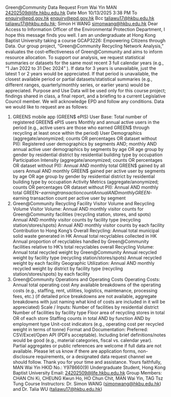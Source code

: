 Green@Community Data Request
From Wai Yin MAN <24202509@life.hkbu.edu.hk>
Date Mon 10/13/2025 3:38 PM
To enquiry@epd.gov.hk <enquiry@epd.gov.hk>
Bcc taliawu17@hkbu.edu.hk <taliawu17@hkbu.edu.hk>; Simon H WANG <simonwang@hkbu.edu.hk>
Dear Access to Information Oﬃcer of the Environmental Protection Department,
I hope this message finds you well.
I am an undergraduate at Hong Kong Baptist University taking a course GCAP3226: Empowering
Citizens through Data. Our group project, “Green@Community Recycling Network Analysis,”
evaluates the cost-eﬀectiveness of Green@Community and aims to inform resource allocation.
To support our analysis, we request statistical summaries or datasets for the same most recent 3 full
calendar years (e.g., “1 Jan 2022 to 31 Dec 2024” ). If data for 3 years is unavailable, just the latest 1
or 2 years would be appreciated. If that period is unavailable, the closest available period or partial
datasets/statistical summaries (e.g., diﬀerent ranges, quarterly/monthly series, or earlier years)
would be appreciated.
Purpose and Use
Data will be used only for this course project; findings shared in class, a final report, and a
briefing to a current Legislative Council member. We will acknowledge EPD and follow any
conditions.
Data we would like to request are as follows:
1. GREENS mobile app (GREEN$ ePIS)
User Base:
Total number of registered GREEN$ ePIS users
Monthly and annual active users in the period (e.g., active users are those who earned
GREEN$ through recycling at least once within the period)
User Demographics (aggregate/anonymized; counts OR percentages OR dataset without PII):
Registered user demographics by segments AND; monthly AND annual active user
demographics by segments
by age OR age group
by gender
by residential district
by residential building type
by occupation
Participation Intensity (aggregate/anonymized; counts OR percentages OR dataset without PII):
Annual AND monthly total GREEN$ gained by all users
Annual AND monthly GREEN$ gained per active user by segments
by age OR age group
by gender
by residential district
by residential building type
by occupation
Activity Metrics (aggregate/anonymized; counts OR percentages OR dataset without PII):
Annual AND monthly total GREEN$-earning transaction count
Annual AND monthly GREEN$-earning transaction count per active user by segment
2. Green@Community Recycling Facility Visitor Volume and Recycling Volume
Visitor Volume:
Annual AND monthly visitor counts for Green@Community facilities (recycling station,
stores, and spots)
Annual AND monthly visitor counts by facility type (recycling station/stores/spots)
Annual AND monthly visitor counts by each facility
Contribution to Hong Kong’s Overall Recycling:
Annual total municipal solid waste generated in HK
Annual total recyclables collected in HK
Annual proportion of recyclables handled by Green@Community facilities relative to
HK’s total recyclables overall
Recycling Volume:
Annual total recycled weight by Green@Community
Annual recycled weight by facility type (recycling station/stores/spots)
Annual recycled weight by each facility
Geographic Utilization:
Annual AND monthly recycled weight
by district
by facility type (recycling station/stores/spots)
by each facility
4. Green@Community Operations and Operating Costs
Operating Costs:
Annual total operating cost
Any available breakdowns of the operating costs (e.g., staﬃng, rent, utilities, logistics,
maintenance, processing fees, etc.) (if detailed price breakdowns are not available,
aggregate breakdowns with just naming what kind of costs are included in it will be
appreciated)
Scale / Inputs:
Number of facilities by residential district
Number of facilities by facility type
Floor area of recycling stores in total OR of each store
Staﬃng counts in total AND by function AND by employment type
Unit-cost indicators (e.g., operating cost per recycled weight in terms of tonne)
Format and Documentation:
Preferred: CSV/Excel/Open API (PDFs acceptable).
Including brief definitions/notes would be good (e.g., material categories, fiscal vs. calendar
year).
Partial aggregates or public references are welcome if full data are not available.
Please let us know if there are application forms, non-disclosure requirements, or a designated data
request channel we should follow.
Thank you for your time and assistance.
Yours faithfully,
MAN Wai Yin
HKID No.: Y978660(9)
Undergraduate Student, Hong Kong Baptist University
Email: 24202509@life.hkbu.edu.hk
Group Members: CHAN Chi Ki, CHEUNG Kwun Ho, HO Chun Chit, MAN Wai Yin, TAG Tsz Tung
Course Instructors: Dr. Simon WANG (simonwang@hkbu.edu.hk) and Dr. Talia WU
(taliawu17@hkbu.edu.hk)